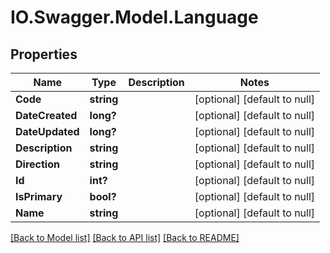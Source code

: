 # IO.Swagger.Model.Language
## Properties

Name | Type | Description | Notes
------------ | ------------- | ------------- | -------------
**Code** | **string** |  | [optional] [default to null]
**DateCreated** | **long?** |  | [optional] [default to null]
**DateUpdated** | **long?** |  | [optional] [default to null]
**Description** | **string** |  | [optional] [default to null]
**Direction** | **string** |  | [optional] [default to null]
**Id** | **int?** |  | [optional] [default to null]
**IsPrimary** | **bool?** |  | [optional] [default to null]
**Name** | **string** |  | [optional] [default to null]

[[Back to Model list]](../README.md#documentation-for-models) [[Back to API list]](../README.md#documentation-for-api-endpoints) [[Back to README]](../README.md)

